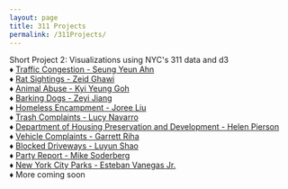 ```yaml
---
layout: page
title: 311 Projects
permalink: /311Projects/
---
```


<div id="semester">Short Project 2: Visualizations using NYC's 311 data and d3</div>
<div id="project2">
<span id="separator2"> &#9830; </span><a href="https://syclaire.github.io/project_2_final.html" target="_blank">Traffic Congestion - Seung Yeun Ahn</a>
<br><span id="separator2"> &#9830; </span>
<a href="https://zeidghawi.github.io/Projects/Project%202/project2_page.html" target="_blank">Rat Sightings - Zeid Ghawi</a>
<br><span id="separator2"> &#9830; </span>
<a href="https://kyiyeunggoh.github.io/Assignments%20/Project%202/DV_Public_Data.html" target="_blank">Animal Abuse - Kyi Yeung Goh</a>
<br><span id="separator2"> &#9830; </span>
<a href="https://zj2243.github.io/chart_311.html" target="_blank">Barking Dogs - Zeyi Jiang</a>
<br><span id="separator2"> &#9830; </span>
<a href="https://joreeliu.github.io/project2.html" target="_blank">Homeless Encampment - Joree Liu</a>
<br><span id="separator2"> &#9830; </span>
<a href="https://aln2149.github.io/project2/" target="_blank">Trash Complaints - Lucy Navarro</a>
<br><span id="separator2"> &#9830; </span>
<a href="https://hp2493.github.io/barChart.html" target="_blank">Department of Housing Preservation and Development - Helen Pierson</a>
<br><span id="separator2"> &#9830; </span>
<a href="https://gr2595.github.io/project2F.html" target="_blank">Vehicle Complaints - Garrett Riha</a>
<br><span id="separator2"> &#9830; </span>
<a href="https://auroraluyunshao.github.io/Project2/" target="_blank">Blocked Driveways - Luyun Shao</a>
<br><span id="separator2"> &#9830; </span>
<a href="https://mikesody.github.io/mikesody.github.io/project_02/" target="_blank">Party Report - Mike Soderberg</a>
<br><span id="separator2"> &#9830; </span>
<a href="https://epv2105.github.io/Project2/epv_project2" target="_blank">New York City Parks - Esteban Vanegas Jr.</a>
<br><span id="separator2"> &#9830; </span> More coming soon

</div>